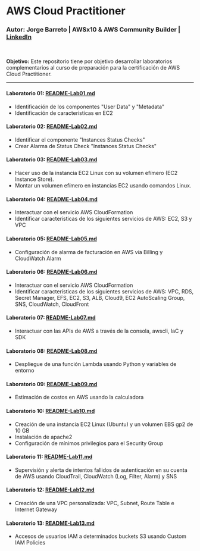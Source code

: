 # AWS Cloud Practitioner

### **Autor:** Jorge Barreto | AWSx10 & AWS Community Builder | [LinkedIn](https://www.linkedin.com/in/jorgebarretoolivos/)
<br>

**Objetivo:**
Este repositorio tiene por objetivo desarrollar laboratorios complementarios al curso de preparación para la certificación de AWS Cloud Practitioner.

---

#### **Laboratorio 01:** [README-Lab01.md](https://github.com/jbarreto7991/aws-cloudpractitioner/blob/main/Lab-01/README-Lab01.md)
* Identificación de los componentes "User Data" y "Metadata"
* Identificación de caracteristicas en EC2
#### **Laboratorio 02:** [README-Lab02.md](https://github.com/jbarreto7991/aws-cloudpractitioner/blob/main/Lab-02/README-Lab02.md)
* Identificar el componente "Instances Status Checks"
* Crear Alarma de Status Check "Instances Status Checks"
#### **Laboratorio 03:** [README-Lab03.md](https://github.com/jbarreto7991/aws-cloudpractitioner/blob/main/Lab-03/README-Lab03.md)
* Hacer uso de la instancia EC2 Linux con su volumen efímero (EC2 Instance Store).
* Montar un volumen efímero en instancias EC2 usando comandos Linux.
#### **Laboratorio 04:** [README-Lab04.md](https://github.com/jbarreto7991/aws-cloudpractitioner/blob/main/Lab-04/README-Lab04.md)
* Interactuar con el servicio AWS CloudFormation
* Identificar características de los siguientes servicios de AWS: EC2, S3 y VPC
#### **Laboratorio 05:** [README-Lab05.md](https://github.com/jbarreto7991/aws-cloudpractitioner/blob/main/Lab-05/README-Lab05.md)
* Configuración de alarma de facturación en AWS vía Billing y CloudWatch Alarm
#### **Laboratorio 06:** [README-Lab06.md](https://github.com/jbarreto7991/aws-cloudpractitioner/blob/main/Lab-06/README-Lab06.md)
* Interactuar con el servicio AWS CloudFormation
* Identificar características de los siguientes servicios de AWS: VPC, RDS, Secret Manager, EFS, EC2, S3, ALB, Cloud9, EC2 AutoScaling Group, SNS, CloudWatch, CloudFront
#### **Laboratorio 07:** [README-Lab07.md](https://github.com/jbarreto7991/aws-cloudpractitioner/blob/main/Lab-07/README-Lab07.md)
* Interactuar con las APIs de AWS a través de la consola, awscli, IaC y SDK
#### **Laboratorio 08:** [README-Lab08.md](https://github.com/jbarreto7991/aws-cloudpractitioner/blob/main/Lab-08/README-Lab08.md)
* Despliegue de una función Lambda usando Python y variables de entorno
#### **Laboratorio 09:** [README-Lab09.md](https://github.com/jbarreto7991/aws-cloudpractitioner/blob/main/Lab-09/README-Lab09.md)
* Estimación de costos en AWS usando la calculadora
#### **Laboratorio 10:** [README-Lab10.md](https://github.com/jbarreto7991/aws-cloudpractitioner/blob/main/Lab-10/README-Lab10.md)
* Creación de una instancia EC2 Linux (Ubuntu) y un volumen EBS gp2 de 10 GB
* Instalación de apache2
* Configuración de mínimos privilegios para el Security Group
#### **Laboratorio 11:** [README-Lab11.md](https://github.com/jbarreto7991/aws-cloudpractitioner/blob/main/Lab-11/README-Lab11.md)
* Supervisión y alerta de intentos fallidos de autenticación en su cuenta de AWS usando CloudTrail, CloudWatch (Log, Filter, Alarm) y SNS
#### **Laboratorio 12:** [README-Lab12.md](https://github.com/jbarreto7991/aws-cloudpractitioner/blob/main/Lab-12/README-Lab12.md)
* Creación de una VPC personalizada: VPC, Subnet, Route Table e Internet Gateway
#### **Laboratorio 13:** [README-Lab13.md](https://github.com/jbarreto7991/aws-cloudpractitioner/blob/main/Lab-13/README-Lab13.md)
* Accesos de usuarios IAM a determinados buckets S3 usando Custom IAM Policies 